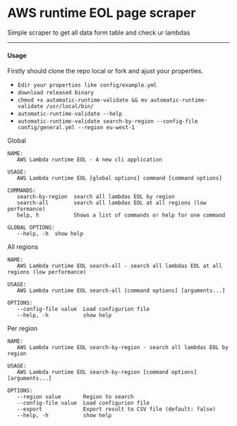 # AWS runtime EOL page scraper

Simple scraper to get all data form table and check ur lambdas

--- 
#### Usage

Firstly should clone the repo local or fork and ajust your properties.

* `Edir your properties like config/example.yml`
* `download released binary`
* `chmod +x automatic-runtime-validate && mv automatic-runtime-validate /usr/local/bin/`
* `automatic-runtime-validate --help`
* `automatic-runtime-validate search-by-region --config-file config/general.yml --region eu-west-1`

Global
```
NAME:
   AWS Lambda runtime EOL - A new cli application

USAGE:
   AWS Lambda runtime EOL [global options] command [command options]        

COMMANDS:
   search-by-region  search all lambdas EOL by region
   search-all        search all lambdas EOL at all regions (low performance)
   help, h           Shows a list of commands or help for one command       

GLOBAL OPTIONS:
   --help, -h  show help
``` 

All regions
```
NAME:
   AWS Lambda runtime EOL search-all - search all lambdas EOL at all regions (low performance)

USAGE:
   AWS Lambda runtime EOL search-all [command options] [arguments...]

OPTIONS:
   --config-file value  Load configurion file
   --help, -h           show help
```

Per region
```
NAME:
   AWS Lambda runtime EOL search-by-region - search all lambdas EOL by region

USAGE:
   AWS Lambda runtime EOL search-by-region [command options] [arguments...]

OPTIONS:
   --region value       Region to search
   --config-file value  Load configurion file
   --export             Export result to CSV file (default: false)
   --help, -h           show help
```